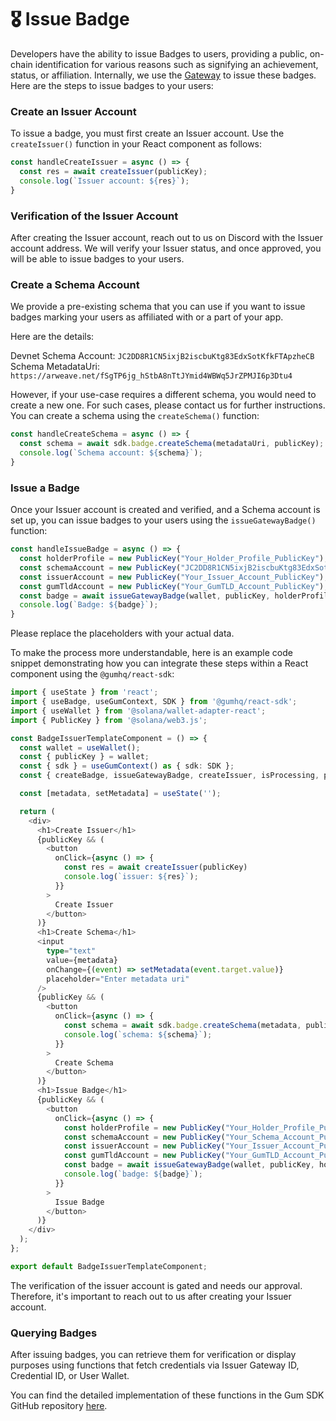 # 🎖 Issue Badge

Developers have the ability to issue Badges to users, providing a public, on-chain identification for various reasons such as signifying an achievement, status, or affiliation. Internally, we use the [Gateway](https://www.mygateway.xyz/) to issue these badges. Here are the steps to issue badges to your users:

### Create an Issuer Account

To issue a badge, you must first create an Issuer account. Use the `createIssuer()` function in your React component as follows:

```typescript
const handleCreateIssuer = async () => {
  const res = await createIssuer(publicKey);
  console.log(`Issuer account: ${res}`);
}
```

### Verification of the Issuer Account

After creating the Issuer account, reach out to us on Discord with the Issuer account address. We will verify your Issuer status, and once approved, you will be able to issue badges to your users.

### Create a Schema Account

We provide a pre-existing schema that you can use if you want to issue badges marking your users as affiliated with or a part of your app.

Here are the details:

Devnet Schema Account: `JC2DD8R1CN5ixjB2iscbuKtg83EdxSotKfkFTApzheCB` Schema MetadataUri: `https://arweave.net/fSgTP6jg_hStbA8nTtJYmid4WBWq5JrZPMJI6p3Dtu4`

However, if your use-case requires a different schema, you would need to create a new one. For such cases, please contact us for further instructions. You can create a schema using the `createSchema()` function:

```typescript
const handleCreateSchema = async () => {
  const schema = await sdk.badge.createSchema(metadataUri, publicKey);
  console.log(`Schema account: ${schema}`);
}
```

### Issue a Badge

Once your Issuer account is created and verified, and a Schema account is set up, you can issue badges to your users using the `issueGatewayBadge()` function:

```typescript
const handleIssueBadge = async () => {
  const holderProfile = new PublicKey("Your_Holder_Profile_PublicKey");
  const schemaAccount = new PublicKey("JC2DD8R1CN5ixjB2iscbuKtg83EdxSotKfkFTApzheCB");
  const issuerAccount = new PublicKey("Your_Issuer_Account_PublicKey");
  const gumTldAccount = new PublicKey("Your_GumTLD_Account_PublicKey");
  const badge = await issueGatewayBadge(wallet, publicKey, holderProfile, schemaAccount, issuerAccount, gumTldAccount, "app_name", "joining_date", publicKey, publicKey);
  console.log(`Badge: ${badge}`);
}
```

Please replace the placeholders with your actual data.

To make the process more understandable, here is an example code snippet demonstrating how you can integrate these steps within a React component using the `@gumhq/react-sdk`:

```typescript
import { useState } from 'react';
import { useBadge, useGumContext, SDK } from '@gumhq/react-sdk';
import { useWallet } from '@solana/wallet-adapter-react';
import { PublicKey } from '@solana/web3.js';

const BadgeIssuerTemplateComponent = () => {
  const wallet = useWallet();
  const { publicKey } = wallet;
  const { sdk } = useGumContext() as { sdk: SDK };
  const { createBadge, issueGatewayBadge, createIssuer, isProcessing, processingError } = useBadge(sdk);

  const [metadata, setMetadata] = useState('');

  return (
    <div>
      <h1>Create Issuer</h1>
      {publicKey && (
        <button
          onClick={async () => {
            const res = await createIssuer(publicKey)
            console.log(`issuer: ${res}`);
          }}
        >
          Create Issuer
        </button>
      )}
      <h1>Create Schema</h1>
      <input
        type="text"
        value={metadata}
        onChange={(event) => setMetadata(event.target.value)}
        placeholder="Enter metadata uri"
      />
      {publicKey && (
        <button
          onClick={async () => {
            const schema = await sdk.badge.createSchema(metadata, publicKey);
            console.log(`schema: ${schema}`);
          }}
        >
          Create Schema
        </button>
      )}
      <h1>Issue Badge</h1>
      {publicKey && (
        <button
          onClick={async () => {
            const holderProfile = new PublicKey("Your_Holder_Profile_PublicKey");
            const schemaAccount = new PublicKey("Your_Schema_Account_PublicKey");
            const issuerAccount = new PublicKey("Your_Issuer_Account_PublicKey");
            const gumTldAccount = new PublicKey("Your_GumTLD_Account_PublicKey");
            const badge = await issueGatewayBadge(wallet, publicKey, holderProfile, schemaAccount, issuerAccount, gumTldAccount, "app_name", "joining_date", publicKey, publicKey);
            console.log(`badge: ${badge}`);
          }}
        >
          Issue Badge
        </button>
      )}
    </div>
  );
};

export default BadgeIssuerTemplateComponent;
```

The verification of the issuer account is gated and needs our approval. Therefore, it's important to reach out to us after creating your Issuer account.

### Querying Badges

After issuing badges, you can retrieve them for verification or display purposes using functions that fetch credentials via Issuer Gateway ID, Credential ID, or User Wallet.

You can find the detailed implementation of these functions in the Gum SDK GitHub repository [here](https://github.com/gumhq/sdk/blob/smart\_profile/packages/gpl-core/src/badge.ts#L191-L231).
